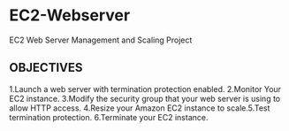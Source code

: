 # EC2-Webserver
EC2 Web Server Management and Scaling Project

## **OBJECTIVES**
1.Launch a web server with termination protection enabled.​
2.Monitor Your EC2 instance.​
3.Modify the security group that your web server is using to allow HTTP access.​
4.Resize your Amazon EC2 instance to scale.​
5.Test termination protection.​
6.Terminate your EC2 instance.​
​

​
